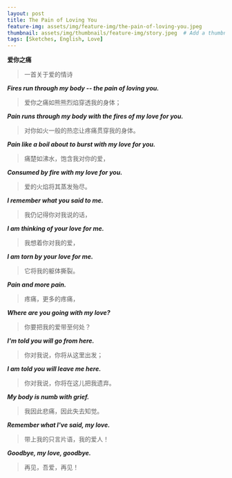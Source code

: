 ```yaml
---
layout: post
title: The Pain of Loving You
feature-img: assets/img/feature-img/the-pain-of-loving-you.jpeg              # Add a feature-image to the post
thumbnail: assets/img/thumbnails/feature-img/story.jpeg  # Add a thumbnail image on blog view
tags: [Sketches, English, Love]
---
```


**爱你之痛**

<!-- START doctoc -->
<!-- END doctoc -->

> 一首关于爱的情诗

***Fires run through my body -- the pain of loving you.***

> 爱你之痛如熊熊烈焰穿透我的身体；

***Pain runs through my body with the fires of my love for you.***

> 对你如火一般的热恋让疼痛贯穿我的身体。

***Pain like a boil about to burst with my love for you.***

> 痛楚如沸水，饱含我对你的爱，

***Consumed by fire with my love for you.***

> 爱的火焰将其蒸发殆尽。

***I remember what you said to me.***

> 我仍记得你对我说的话，

***I am thinking of your love for me.***

> 我想着你对我的爱，

***I am torn by your love for me.***

> 它将我的躯体撕裂。

***Pain and more pain.***

> 疼痛，更多的疼痛，

***Where are you going with my love?***

> 你要把我的爱带至何处？

***I'm told you will go from here.***

> 你对我说，你将从这里出发；

***I am told you will leave me here.***

> 你对我说，你将在这儿把我遗弃。

***My body is numb with grief.***

> 我因此悲痛，因此失去知觉。

***Remember what I've said, my love.***

> 带上我的只言片语，我的爱人！

***Goodbye, my love, goodbye.***

> 再见，吾爱，再见！
